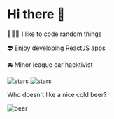 # Hi there 👋

👨🏻‍💻​​ ​​​​​​​​​​​ I like to code random things

👽  Enjoy developing ReactJS apps

🚘  Minor league car hacktivist

![stars](https://img.shields.io/github/stars/Hacksore)
![stars](https://img.shields.io/badge/Watch-96-lightgrey?logo=github)

Who doesn't like a nice cold beer?

![beer](https://boult.me/beer.svg)

 
